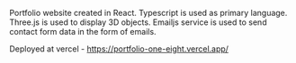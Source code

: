 Portfolio website created in React.
Typescript is used as primary language.
Three.js is used to display 3D objects.
Emailjs service is used to send contact form data in the form of emails.

Deployed at vercel - https://portfolio-one-eight.vercel.app/